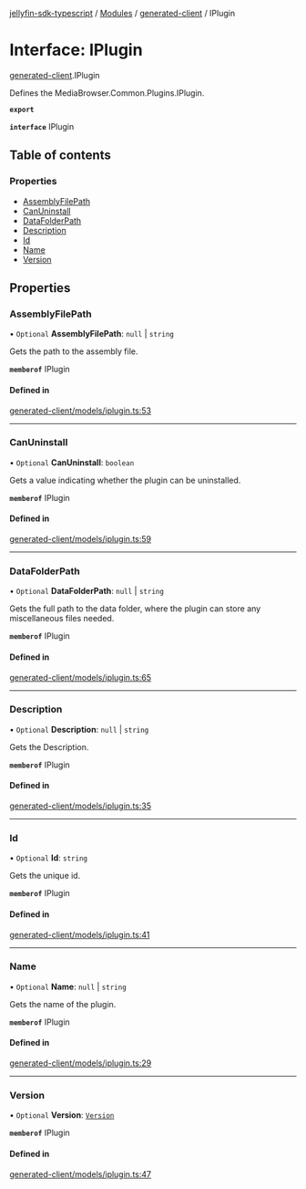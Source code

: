 [jellyfin-sdk-typescript](../README.md) / [Modules](../modules.md) / [generated-client](../modules/generated_client.md) / IPlugin

# Interface: IPlugin

[generated-client](../modules/generated_client.md).IPlugin

Defines the MediaBrowser.Common.Plugins.IPlugin.

**`export`**

**`interface`** IPlugin

## Table of contents

### Properties

- [AssemblyFilePath](generated_client.IPlugin.md#assemblyfilepath)
- [CanUninstall](generated_client.IPlugin.md#canuninstall)
- [DataFolderPath](generated_client.IPlugin.md#datafolderpath)
- [Description](generated_client.IPlugin.md#description)
- [Id](generated_client.IPlugin.md#id)
- [Name](generated_client.IPlugin.md#name)
- [Version](generated_client.IPlugin.md#version)

## Properties

### AssemblyFilePath

• `Optional` **AssemblyFilePath**: ``null`` \| `string`

Gets the path to the assembly file.

**`memberof`** IPlugin

#### Defined in

[generated-client/models/iplugin.ts:53](https://github.com/thornbill/jellyfin-sdk-typescript/blob/46678c1/src/generated-client/models/iplugin.ts#L53)

___

### CanUninstall

• `Optional` **CanUninstall**: `boolean`

Gets a value indicating whether the plugin can be uninstalled.

**`memberof`** IPlugin

#### Defined in

[generated-client/models/iplugin.ts:59](https://github.com/thornbill/jellyfin-sdk-typescript/blob/46678c1/src/generated-client/models/iplugin.ts#L59)

___

### DataFolderPath

• `Optional` **DataFolderPath**: ``null`` \| `string`

Gets the full path to the data folder, where the plugin can store any miscellaneous files needed.

**`memberof`** IPlugin

#### Defined in

[generated-client/models/iplugin.ts:65](https://github.com/thornbill/jellyfin-sdk-typescript/blob/46678c1/src/generated-client/models/iplugin.ts#L65)

___

### Description

• `Optional` **Description**: ``null`` \| `string`

Gets the Description.

**`memberof`** IPlugin

#### Defined in

[generated-client/models/iplugin.ts:35](https://github.com/thornbill/jellyfin-sdk-typescript/blob/46678c1/src/generated-client/models/iplugin.ts#L35)

___

### Id

• `Optional` **Id**: `string`

Gets the unique id.

**`memberof`** IPlugin

#### Defined in

[generated-client/models/iplugin.ts:41](https://github.com/thornbill/jellyfin-sdk-typescript/blob/46678c1/src/generated-client/models/iplugin.ts#L41)

___

### Name

• `Optional` **Name**: ``null`` \| `string`

Gets the name of the plugin.

**`memberof`** IPlugin

#### Defined in

[generated-client/models/iplugin.ts:29](https://github.com/thornbill/jellyfin-sdk-typescript/blob/46678c1/src/generated-client/models/iplugin.ts#L29)

___

### Version

• `Optional` **Version**: [`Version`](generated_client.Version.md)

**`memberof`** IPlugin

#### Defined in

[generated-client/models/iplugin.ts:47](https://github.com/thornbill/jellyfin-sdk-typescript/blob/46678c1/src/generated-client/models/iplugin.ts#L47)
